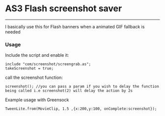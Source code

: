 # AS3 Flash screenshot saver
---

I basically use this for Flash banners when a animated GIF fallback is needed

### Usage

Include the script and enable it:

```
include "com/screenshot/screengrab.as";
takeScreenshot = true;
```

call the screenshot function:

```
screenshot(); //you can pass a param if you wish to delay the function being called i.e screenshot(2) will delay the action by 2s
```

Example usage with Greensock

```
TweenLite.from(MovieClip, 1.5 ,{x:200,y:100, onComplete:screenshot});
```
